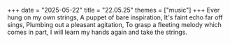 +++
date = "2025-05-22"
title = "22.05.25"
themes = ["music"]
+++
Ever hung on my own strings,
A puppet of bare inspiration,
It's faint echo far off sings,
Plumbing out a pleasant agitation,
To grasp a fleeting melody which comes in part,
I will learn my hands again and take the strings.
